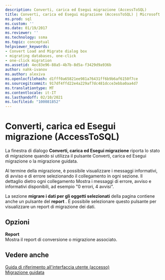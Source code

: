 ```yaml
---
description: Converti, carica ed Esegui migrazione (AccessToSQL)
title: Converti, carica ed Esegui migrazione (AccessToSQL) | Microsoft Docs
ms.prod: sql
ms.custom: ''
ms.date: 01/19/2017
ms.reviewer: ''
ms.technology: ssma
ms.topic: conceptual
helpviewer_keywords:
- Convert Load and Migrate dialog box
- migrating databases, one-click
- one-click migration
ms.assetid: 4ec83e96-88a5-4b7b-8d5a-f3429d9a936b
author: nahk-ivanov
ms.author: alexiva
ms.openlocfilehash: d1fff0a65821ee981a76431ff6b9b6af6150f7ce
ms.sourcegitcommit: 917df4ffd22e4a229af7dc481dcce3ebba0aa4d7
ms.translationtype: MT
ms.contentlocale: it-IT
ms.lasthandoff: 02/10/2021
ms.locfileid: "100081852"
---
```

# <a name="convert-load-and-migrate-accesstosql"></a>Converti, carica ed Esegui migrazione (AccessToSQL)

La finestra di dialogo **Converti, carica ed Esegui migrazione** riporta lo stato di migrazione quando si utilizza il pulsante Converti, carica ed Esegui migrazione o la migrazione guidata.  
  
Al termine della migrazione, è possibile visualizzare i messaggi informativi, di avviso e di errore selezionando il collegamento in ogni sezione. Il dettaglio dietro ogni collegamento Mostra i messaggi di errore, avviso e informativi disponibili, ad esempio "0 errori, 4 avvisi".  
  
La sezione **migrare i dati per gli oggetti selezionati** della pagina contiene anche un pulsante del **report** . È possibile selezionare questo pulsante per visualizzare un report di migrazione dei dati.  
  
## <a name="options"></a>Opzioni

**Report**  
Mostra il report di conversione o migrazione associato.  
  
## <a name="see-also"></a>Vedere anche

[Guida di riferimento all'interfaccia utente (accesso)](./user-interface-reference-accesstosql.md)  
[Migrazione guidata](migration-wizard-accesstosql.md)  
